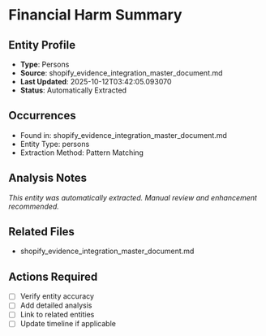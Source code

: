 # Financial Harm Summary

## Entity Profile
- **Type**: Persons
- **Source**: shopify_evidence_integration_master_document.md
- **Last Updated**: 2025-10-12T03:42:05.093070
- **Status**: Automatically Extracted

## Occurrences
- Found in: shopify_evidence_integration_master_document.md
- Entity Type: persons
- Extraction Method: Pattern Matching

## Analysis Notes
*This entity was automatically extracted. Manual review and enhancement recommended.*

## Related Files
- shopify_evidence_integration_master_document.md

## Actions Required
- [ ] Verify entity accuracy
- [ ] Add detailed analysis
- [ ] Link to related entities
- [ ] Update timeline if applicable
